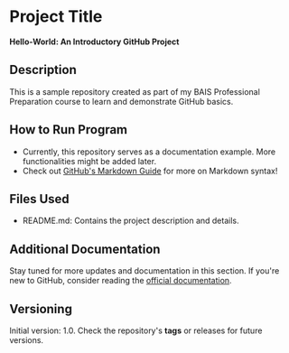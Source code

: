 # Project Title
**Hello-World: An Introductory GitHub Project**

## Description
This is a sample repository created as part of my BAIS Professional Preparation course to learn and demonstrate GitHub basics.

## How to Run Program
* Currently, this repository serves as a documentation example. More functionalities might be added later.
* Check out [GitHub's Markdown Guide](https://www.markdownguide.org) for more on Markdown syntax!

## Files Used
- README.md: Contains the project description and details.

## Additional Documentation
Stay tuned for more updates and documentation in this section. If you're new to GitHub, consider reading the [official documentation](https://docs.github.com/en).

## Versioning
Initial version: 1.0. Check the repository's **tags** or releases for future versions.
